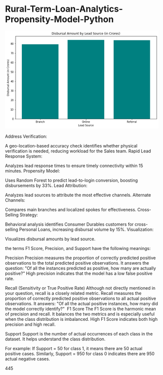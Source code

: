 # Rural-Term-Loan-Analytics-Propensity-Model-Python

![alt text](https://github.com/gaptab/Rural-Term-Loan-Analytics-Propensity-Model-Python/blob/main/Vizualization.png)

Address Verification:

A geo-location-based accuracy check identifies whether physical verification is needed, reducing workload for the Sales team.
Rapid Lead Response System:

Analyzes lead response times to ensure timely connectivity within 15 minutes.
Propensity Model:

Uses Random Forest to predict lead-to-login conversion, boosting disbursements by 33%.
Lead Attribution:

Analyzes lead sources to attribute the most effective channels.
Alternate Channels:

Compares main branches and localized spokes for effectiveness.
Cross-Selling Strategy:

Behavioral analysis identifies Consumer Durables customers for cross-selling Personal Loans, increasing disbursal volume by 15%.
Visualization:

Visualizes disbursal amounts by lead source.

the terms F1 Score, Precision, and Support have the following meanings:

Precision
Precision measures the proportion of correctly predicted positive observations to the total predicted positive observations. It answers the question: "Of all the instances predicted as positive, how many are actually positive?"
High precision indicates that the model has a low false positive rate.

Recall (Sensitivity or True Positive Rate)
Although not directly mentioned in your question, recall is a closely related metric. Recall measures the proportion of correctly predicted positive observations to all actual positive observations. It answers: "Of all the actual positive instances, how many did the model correctly identify?"
​
F1 Score
The F1 Score is the harmonic mean of precision and recall. It balances the two metrics and is especially useful when the class distribution is imbalanced.
High F1 Score indicates both high precision and high recall.

Support
Support is the number of actual occurrences of each class in the dataset. It helps understand the class distribution.

For example:
If Support = 50 for class 1, it means there are 50 actual positive cases.
Similarly, Support = 950 for class 0 indicates there are 950 actual negative cases.

445
